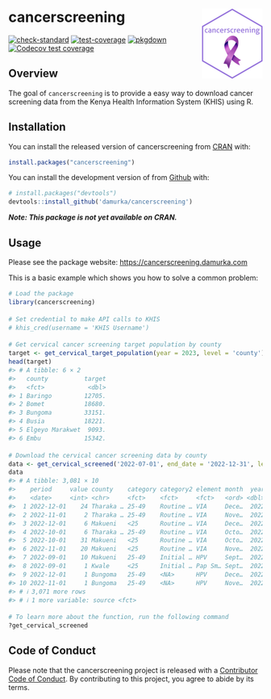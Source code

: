
# cancerscreening <a href="https://cancerscreening.damurka.com"><img src="man/figures/logo.png" align="right" height="139" alt="cancerscreening website" /></a>

<!-- badges: start -->

[![check-standard](https://github.com/damurka/cancerscreening/actions/workflows/R-CMD-check.yaml/badge.svg)](https://github.com/damurka/cancerscreening/actions/workflows/R-CMD-check.yaml)
[![test-coverage](https://github.com/damurka/cancerscreening/actions/workflows/test-coverage.yaml/badge.svg)](https://github.com/damurka/cancerscreening/actions/workflows/test-coverage.yaml)
[![pkgdown](https://github.com/damurka/cancerscreening/actions/workflows/pkgdown.yaml/badge.svg)](https://github.com/damurka/cancerscreening/actions/workflows/pkgdown.yaml)
[![Codecov test
coverage](https://codecov.io/gh/damurka/cancerscreening/branch/main/graph/badge.svg)](https://app.codecov.io/gh/damurka/cancerscreening?branch=main)
<!-- badges: end -->

## Overview

The goal of `cancerscreening` is to provide a easy way to download
cancer screening data from the Kenya Health Information System (KHIS)
using R.

## Installation

You can install the released version of cancerscreening from
[CRAN](https://cran.r-project.org/) with:

``` r
install.packages("cancerscreening")
```

You can install the development version of from
[Github](https://github.com) with:

``` r
# install.packages("devtools")
devtools::install_github('damurka/cancerscreening')
```

***Note: This package is not yet available on CRAN.***

## Usage

Please see the package website: <https://cancerscreening.damurka.com>

This is a basic example which shows you how to solve a common problem:

``` r
# Load the package
library(cancerscreening)

# Set credential to make API calls to KHIS
# khis_cred(username = 'KHIS Username')

# Get cervical cancer screening target population by county
target <- get_cervical_target_population(year = 2023, level = 'county')
head(target)
#> # A tibble: 6 × 2
#>   county          target
#>   <fct>            <dbl>
#> 1 Baringo         12705.
#> 2 Bomet           18680.
#> 3 Bungoma         33151.
#> 4 Busia           18221.
#> 5 Elgeyo Marakwet  9093.
#> 6 Embu            15342.

# Download the cervical cancer screening data by county
data <- get_cervical_screened('2022-07-01', end_date = '2022-12-31', level = 'county')
data
#> # A tibble: 3,081 × 10
#>    period     value county    category category2 element month  year fiscal_year
#>    <date>     <int> <chr>     <fct>    <fct>     <fct>   <ord> <dbl> <fct>      
#>  1 2022-12-01    24 Tharaka … 25-49    Routine … VIA     Dece…  2022 2022/2023  
#>  2 2022-11-01     2 Tharaka … 25-49    Routine … VIA     Nove…  2022 2022/2023  
#>  3 2022-12-01     6 Makueni   <25      Routine … VIA     Dece…  2022 2022/2023  
#>  4 2022-10-01     6 Tharaka … 25-49    Routine … VIA     Octo…  2022 2022/2023  
#>  5 2022-10-01    31 Makueni   <25      Routine … VIA     Octo…  2022 2022/2023  
#>  6 2022-11-01    20 Makueni   <25      Routine … VIA     Nove…  2022 2022/2023  
#>  7 2022-09-01    10 Makueni   25-49    Initial … HPV     Sept…  2022 2022/2023  
#>  8 2022-09-01     1 Kwale     <25      Initial … Pap Sm… Sept…  2022 2022/2023  
#>  9 2022-12-01     1 Bungoma   25-49    <NA>      HPV     Dece…  2022 2022/2023  
#> 10 2022-11-01     1 Bungoma   25-49    <NA>      HPV     Nove…  2022 2022/2023  
#> # ℹ 3,071 more rows
#> # ℹ 1 more variable: source <fct>

# To learn more about the function, run the following command
?get_cervical_screened
```

## Code of Conduct

Please note that the cancerscreening project is released with a
[Contributor Code of
Conduct](https://cancerscreening.damurka.com/CODE_OF_CONDUCT.html). By
contributing to this project, you agree to abide by its terms.
